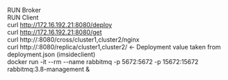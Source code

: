RUN Broker \
RUN Client \
curl http://172.16.192.21:8080/deploy \
curl http://172.16.192.21:8080/get   \
curl http://<IP>:8080/cross/cluster1,cluster2/nginx     \
curl http://<IP>:8080/replica/cluster1,cluster2/       <- Deployment value taken from deployment.json (imsideclient) \
docker run -it --rm --name rabbitmq -p 5672:5672 -p 15672:15672 rabbitmq:3.8-management &
